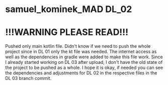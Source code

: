 # samuel_kominek_MAD DL_02
# !!!WARNING PLEASE READ!!!
Pushed only main kotlin file.
Didn't know if we need to push the whole project since in DL 01 only the kt file was needed.
The internet access as well as the dependencies in gradle were added to make this file work.
Since I already started working on DL 03 after upload, I don't have the old state of the project to be pushed as a whole.
I hope it is okay, if needed you can see the dependencies and adjustments for DL 02 in the respective files in the DL 03 branch commit.
